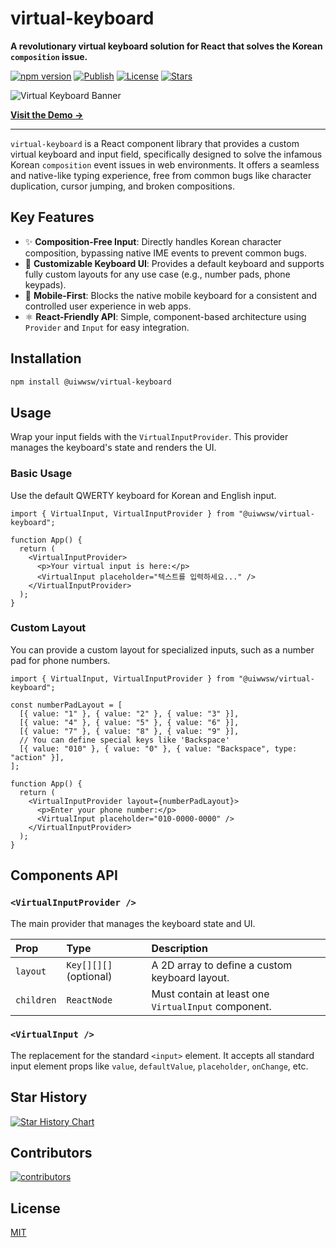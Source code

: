 # virtual-keyboard

**A revolutionary virtual keyboard solution for React that solves the Korean `composition` issue.**

[![npm version](https://img.shields.io/npm/v/@uiwwsw/virtual-keyboard.svg)](https://www.npmjs.com/package/@uiwwsw/virtual-keyboard)
[![Publish](https://github.com/uiwwsw/virtual-keyboard/actions/workflows/publish.yml/badge.svg)](https://github.com/uiwwsw/virtual-keyboard/actions/workflows/publish.yml)
[![License](https://img.shields.io/github/license/uiwwsw/virtual-keyboard)](https://github.com/uiwwsw/virtual-keyboard/blob/main/LICENSE)
[![Stars](https://img.shields.io/github/stars/uiwwsw/virtual-keyboard?style=flat)](https://github.com/uiwwsw/virtual-keyboard/stargazers)

![Virtual Keyboard Banner](https://raw.githubusercontent.com/uiwwsw/virtual-keyboard/main/docs/banner.png)

[**Visit the Demo →**](https://composed-input-y46p.vercel.app/)

---

`virtual-keyboard` is a React component library that provides a custom virtual keyboard and input field, specifically designed to solve the infamous Korean `composition` event issues in web environments. It offers a seamless and native-like typing experience, free from common bugs like character duplication, cursor jumping, and broken compositions.

## Key Features

- ✨ **Composition-Free Input**: Directly handles Korean character composition, bypassing native IME events to prevent common bugs.
- 🎹 **Customizable Keyboard UI**: Provides a default keyboard and supports fully custom layouts for any use case (e.g., number pads, phone keypads).
- 📱 **Mobile-First**: Blocks the native mobile keyboard for a consistent and controlled user experience in web apps.
- ⚛️ **React-Friendly API**: Simple, component-based architecture using `Provider` and `Input` for easy integration.

## Installation

```bash
npm install @uiwwsw/virtual-keyboard
```

## Usage

Wrap your input fields with the `VirtualInputProvider`. This provider manages the keyboard's state and renders the UI.

### Basic Usage

Use the default QWERTY keyboard for Korean and English input.

```tsx
import { VirtualInput, VirtualInputProvider } from "@uiwwsw/virtual-keyboard";

function App() {
  return (
    <VirtualInputProvider>
      <p>Your virtual input is here:</p>
      <VirtualInput placeholder="텍스트를 입력하세요..." />
    </VirtualInputProvider>
  );
}
```

### Custom Layout

You can provide a custom layout for specialized inputs, such as a number pad for phone numbers.

```tsx
import { VirtualInput, VirtualInputProvider } from "@uiwwsw/virtual-keyboard";

const numberPadLayout = [
  [{ value: "1" }, { value: "2" }, { value: "3" }],
  [{ value: "4" }, { value: "5" }, { value: "6" }],
  [{ value: "7" }, { value: "8" }, { value: "9" }],
  // You can define special keys like 'Backspace'
  [{ value: "010" }, { value: "0" }, { value: "Backspace", type: "action" }],
];

function App() {
  return (
    <VirtualInputProvider layout={numberPadLayout}>
      <p>Enter your phone number:</p>
      <VirtualInput placeholder="010-0000-0000" />
    </VirtualInputProvider>
  );
}
```

## Components API

### `<VirtualInputProvider />`

The main provider that manages the keyboard state and UI.

| Prop       | Type                   | Description                                         |
| :--------- | :--------------------- | :-------------------------------------------------- |
| `layout`   | `Key[][][]` (optional) | A 2D array to define a custom keyboard layout.      |
| `children` | `ReactNode`            | Must contain at least one `VirtualInput` component. |

### `<VirtualInput />`

The replacement for the standard `<input>` element. It accepts all standard input element props like `value`, `defaultValue`, `placeholder`, `onChange`, etc.

## Star History

[![Star History Chart](https://api.star-history.com/svg?repos=uiwwsw/virtual-keyboard&type=Date)](https://www.star-history.com/#uiwwsw/virtual-keyboard&Date)

## Contributors

[![contributors](https://contrib.rocks/image?repo=uiwwsw/virtual-keyboard)](https://github.com/uiwwsw/virtual-keyboard/graphs/contributors)

## License

[MIT](./LICENSE)
